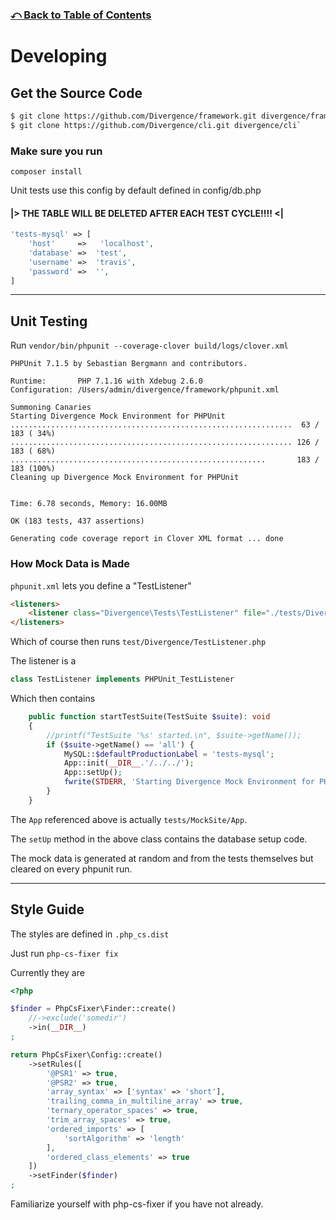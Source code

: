 ### [⤺ Back to Table of Contents](/README.md#divergence-framework-documentation)

# Developing

## Get the Source Code

```bash
$ git clone https://github.com/Divergence/framework.git divergence/framework`
$ git clone https://github.com/Divergence/cli.git divergence/cli`
```

### Make sure you run
`composer install`

Unit tests use this config by default defined in config/db.php
#### |> THE TABLE WILL BE DELETED AFTER EACH TEST CYCLE!!!! <|
```php
'tests-mysql' => [
    'host'     =>   'localhost',
    'database' =>  'test',
    'username' =>  'travis',
    'password' =>  '',
]
```
---


## Unit Testing
Run `vendor/bin/phpunit --coverage-clover build/logs/clover.xml`
```
PHPUnit 7.1.5 by Sebastian Bergmann and contributors.

Runtime:       PHP 7.1.16 with Xdebug 2.6.0
Configuration: /Users/admin/divergence/framework/phpunit.xml

Summoning Canaries
Starting Divergence Mock Environment for PHPUnit
...............................................................  63 / 183 ( 34%)
............................................................... 126 / 183 ( 68%)
.........................................................       183 / 183 (100%)
Cleaning up Divergence Mock Environment for PHPUnit


Time: 6.78 seconds, Memory: 16.00MB

OK (183 tests, 437 assertions)

Generating code coverage report in Clover XML format ... done
```

### How Mock Data is Made
`phpunit.xml` lets you define a "TestListener"
```html
<listeners>
    <listener class="Divergence\Tests\TestListener" file="./tests/Divergence/TestListener.php"></listener>
</listeners>
```

Which of course then runs `test/Divergence/TestListener.php`

The listener is a
```php
class TestListener implements PHPUnit_TestListener
```
Which then contains
```php
    public function startTestSuite(TestSuite $suite): void
    {
        //printf("TestSuite '%s' started.\n", $suite->getName());
        if ($suite->getName() == 'all') {
            MySQL::$defaultProductionLabel = 'tests-mysql';
            App::init(__DIR__.'/../../');
            App::setUp();
            fwrite(STDERR, 'Starting Divergence Mock Environment for PHPUnit'."\n");
        }
    }
```

The `App` referenced above is actually `tests/MockSite/App`.

The `setUp` method in the above class contains the database setup code.

The mock data is generated at random and from the tests themselves but cleared on every phpunit run.

---
## Style Guide
The styles are defined in `.php_cs.dist`

Just run `php-cs-fixer fix`

Currently they are
```php
<?php

$finder = PhpCsFixer\Finder::create()
    //->exclude('somedir')
    ->in(__DIR__)
;

return PhpCsFixer\Config::create()
    ->setRules([
        '@PSR1' => true,
        '@PSR2' => true,
        'array_syntax' => ['syntax' => 'short'],
        'trailing_comma_in_multiline_array' => true,
        'ternary_operator_spaces' => true,
        'trim_array_spaces' => true,
        'ordered_imports' => [
            'sortAlgorithm' => 'length'
        ],
        'ordered_class_elements' => true
    ])
    ->setFinder($finder)
;
```
Familiarize yourself with php-cs-fixer if you have not already.